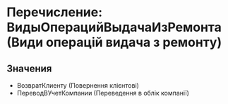 ﻿# Перечисление: ВидыОперацийВыдачаИзРемонта (Види операцій видача з ремонту)

## Значения

- ВозвратКлиенту (Повернення клієнтові)
- ПереводВУчетКомпании (Переведення в облік компанії)

